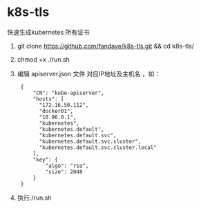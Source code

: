 # k8s-tls
快速生成kubernetes 所有证书

1. git clone https://github.com/fandaye/k8s-tls.git  && cd k8s-tls/
2. chmod +x ./run.sh
2. 编辑 apiserver.json 文件  对应IP地址及主机名 ，如：      

        {
            "CN": "kube-apiserver",
            "hosts": [
              "172.16.50.112",
              "docker01",
              "10.96.0.1",
              "kubernetes",
              "kubernetes.default",
              "kubernetes.default.svc",
              "kubernetes.default.svc.cluster",
              "kubernetes.default.svc.cluster.local"     
            ],
            "key": {
                "algo": "rsa",
                "size": 2048
            }
        }
     
4. 执行./run.sh
